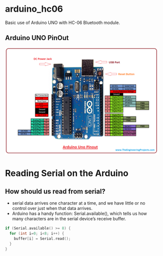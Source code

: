 # arduino_hc06
Basic use of Arduino UNO with HC-06 Bluetooth module.

## Arduino UNO PinOut
![Alt text](https://github.com/KhairulIzwan/arduino_hc06/blob/master/img/Introduction-to-Arduino-UNO.png)

# Reading Serial on the Arduino
## How should us read from serial?
- serial data arrives one character at a time, and we have little or no control over just when that data arrives.
- Arduino has a handy function: Serial.available(), which tells us how many characters are in the serial device’s receive buffer.

```c++
if (Serial.available() >= 8) {
  for (int i=0; i<8; i++) {
    buffer[i] = Serial.read();
  }
}
```

